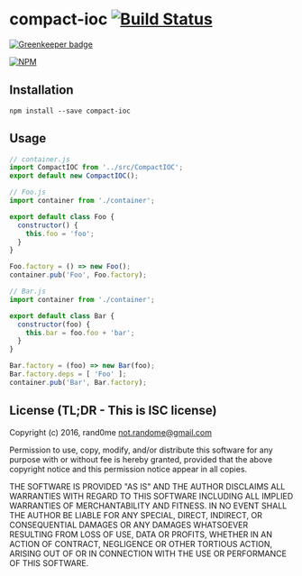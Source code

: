 compact-ioc [![Build Status]](https://travis-ci.org/rand0me/node-compact-ioc)
==========================================

[![Greenkeeper badge](https://badges.greenkeeper.io/rand0me/node-compact-ioc.svg)](https://greenkeeper.io/)

[![NPM]](https://nodei.co/npm/compact-ioc/)

## Installation
```
npm install --save compact-ioc
```

## Usage
```javascript
// container.js
import CompactIOC from '../src/CompactIOC';
export default new CompactIOC();
```
```javascript
// Foo.js
import container from './container';

export default class Foo {
  constructor() {
    this.foo = 'foo';
  }
}

Foo.factory = () => new Foo();
container.pub('Foo', Foo.factory);
```
```javascript
// Bar.js
import container from './container';

export default class Bar {
  constructor(foo) {
    this.bar = foo.foo + 'bar';
  }
}

Bar.factory = (foo) => new Bar(foo);
Bar.factory.deps = [ 'Foo' ];
container.pub('Bar', Bar.factory);
```

## License (TL;DR - This is ISC license)
Copyright (c) 2016, rand0me <not.randome@gmail.com>

Permission to use, copy, modify, and/or distribute this software for any
purpose with or without fee is hereby granted, provided that the above
copyright notice and this permission notice appear in all copies.

THE SOFTWARE IS PROVIDED "AS IS" AND THE AUTHOR DISCLAIMS ALL WARRANTIES
WITH REGARD TO THIS SOFTWARE INCLUDING ALL IMPLIED WARRANTIES OF
MERCHANTABILITY AND FITNESS. IN NO EVENT SHALL THE AUTHOR BE LIABLE FOR
ANY SPECIAL, DIRECT, INDIRECT, OR CONSEQUENTIAL DAMAGES OR ANY DAMAGES
WHATSOEVER RESULTING FROM LOSS OF USE, DATA OR PROFITS, WHETHER IN AN
ACTION OF CONTRACT, NEGLIGENCE OR OTHER TORTIOUS ACTION, ARISING OUT OF
OR IN CONNECTION WITH THE USE OR PERFORMANCE OF THIS SOFTWARE.


[Build Status]: https://travis-ci.org/rand0me/node-compact-ioc.svg?branch=master
[NPM]: https://nodei.co/npm/compact-ioc.png
